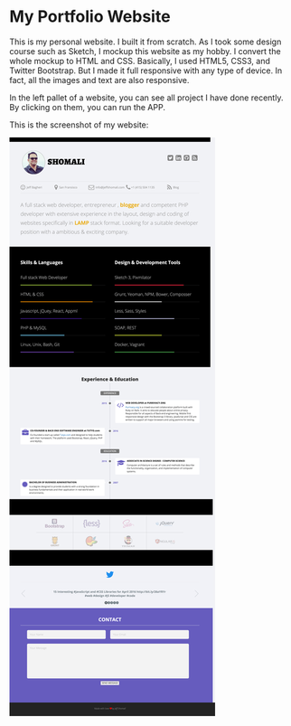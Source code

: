 # My Portfolio Website
This is my personal website. I built it from scratch. As I took some design course such as Sketch, I mockup this website as my hobby. I convert the whole mockup to HTML and CSS. Basically, I used HTML5, CSS3, and Twitter Bootstrap. But I made it full responsive with any type of device. In fact, all the images and text are also responsive.

In the left pallet of a website, you can see all project I have done recently. By clicking on them, you can run the APP.

This is the screenshot of my website:

![Portfolio](https://github.com/JeffShomali/P1-Portfolio/blob/master/image/P1.png?raw=true)

